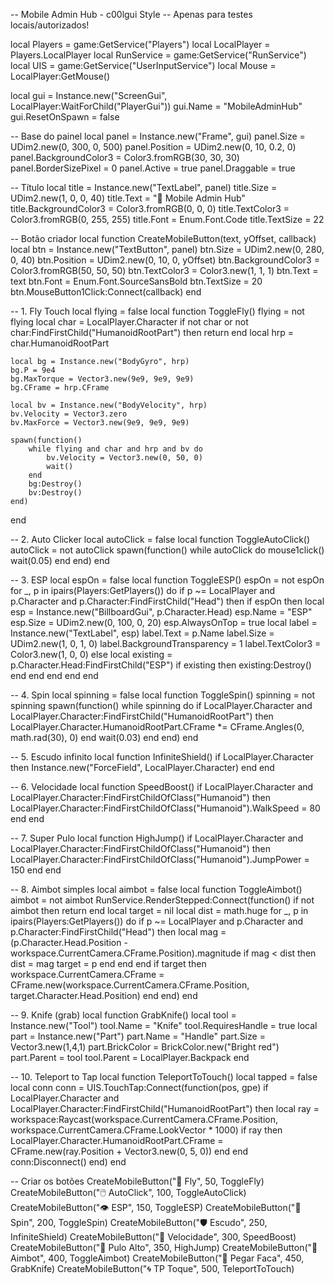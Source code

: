 -- Mobile Admin Hub - c00lgui Style
-- Apenas para testes locais/autorizados!

local Players = game:GetService("Players")
local LocalPlayer = Players.LocalPlayer
local RunService = game:GetService("RunService")
local UIS = game:GetService("UserInputService")
local Mouse = LocalPlayer:GetMouse()

local gui = Instance.new("ScreenGui", LocalPlayer:WaitForChild("PlayerGui"))
gui.Name = "MobileAdminHub"
gui.ResetOnSpawn = false

-- Base do painel
local panel = Instance.new("Frame", gui)
panel.Size = UDim2.new(0, 300, 0, 500)
panel.Position = UDim2.new(0, 10, 0.2, 0)
panel.BackgroundColor3 = Color3.fromRGB(30, 30, 30)
panel.BorderSizePixel = 0
panel.Active = true
panel.Draggable = true

-- Título
local title = Instance.new("TextLabel", panel)
title.Size = UDim2.new(1, 0, 0, 40)
title.Text = "👑 Mobile Admin Hub"
title.BackgroundColor3 = Color3.fromRGB(0, 0, 0)
title.TextColor3 = Color3.fromRGB(0, 255, 255)
title.Font = Enum.Font.Code
title.TextSize = 22

-- Botão criador
local function CreateMobileButton(text, yOffset, callback)
	local btn = Instance.new("TextButton", panel)
	btn.Size = UDim2.new(0, 280, 0, 40)
	btn.Position = UDim2.new(0, 10, 0, yOffset)
	btn.BackgroundColor3 = Color3.fromRGB(50, 50, 50)
	btn.TextColor3 = Color3.new(1, 1, 1)
	btn.Text = text
	btn.Font = Enum.Font.SourceSansBold
	btn.TextSize = 20
	btn.MouseButton1Click:Connect(callback)
end

-- 1. Fly Touch
local flying = false
local function ToggleFly()
	flying = not flying
	local char = LocalPlayer.Character
	if not char or not char:FindFirstChild("HumanoidRootPart") then return end
	local hrp = char.HumanoidRootPart

	local bg = Instance.new("BodyGyro", hrp)
	bg.P = 9e4
	bg.MaxTorque = Vector3.new(9e9, 9e9, 9e9)
	bg.CFrame = hrp.CFrame

	local bv = Instance.new("BodyVelocity", hrp)
	bv.Velocity = Vector3.zero
	bv.MaxForce = Vector3.new(9e9, 9e9, 9e9)

	spawn(function()
		while flying and char and hrp and bv do
			bv.Velocity = Vector3.new(0, 50, 0)
			wait()
		end
		bg:Destroy()
		bv:Destroy()
	end)
end

-- 2. Auto Clicker
local autoClick = false
local function ToggleAutoClick()
	autoClick = not autoClick
	spawn(function()
		while autoClick do
			mouse1click()
			wait(0.05)
		end
	end)
end

-- 3. ESP
local espOn = false
local function ToggleESP()
	espOn = not espOn
	for _, p in ipairs(Players:GetPlayers()) do
		if p ~= LocalPlayer and p.Character and p.Character:FindFirstChild("Head") then
			if espOn then
				local esp = Instance.new("BillboardGui", p.Character.Head)
				esp.Name = "ESP"
				esp.Size = UDim2.new(0, 100, 0, 20)
				esp.AlwaysOnTop = true
				local label = Instance.new("TextLabel", esp)
				label.Text = p.Name
				label.Size = UDim2.new(1, 0, 1, 0)
				label.BackgroundTransparency = 1
				label.TextColor3 = Color3.new(1, 0, 0)
			else
				local existing = p.Character.Head:FindFirstChild("ESP")
				if existing then
					existing:Destroy()
				end
			end
		end
	end
end

-- 4. Spin
local spinning = false
local function ToggleSpin()
	spinning = not spinning
	spawn(function()
		while spinning do
			if LocalPlayer.Character and LocalPlayer.Character:FindFirstChild("HumanoidRootPart") then
				LocalPlayer.Character.HumanoidRootPart.CFrame *= CFrame.Angles(0, math.rad(30), 0)
			end
			wait(0.03)
		end
	end)
end

-- 5. Escudo infinito
local function InfiniteShield()
	if LocalPlayer.Character then
		Instance.new("ForceField", LocalPlayer.Character)
	end
end

-- 6. Velocidade
local function SpeedBoost()
	if LocalPlayer.Character and LocalPlayer.Character:FindFirstChildOfClass("Humanoid") then
		LocalPlayer.Character:FindFirstChildOfClass("Humanoid").WalkSpeed = 80
	end
end

-- 7. Super Pulo
local function HighJump()
	if LocalPlayer.Character and LocalPlayer.Character:FindFirstChildOfClass("Humanoid") then
		LocalPlayer.Character:FindFirstChildOfClass("Humanoid").JumpPower = 150
	end
end

-- 8. Aimbot simples
local aimbot = false
local function ToggleAimbot()
	aimbot = not aimbot
	RunService.RenderStepped:Connect(function()
		if not aimbot then return end
		local target = nil
		local dist = math.huge
		for _, p in ipairs(Players:GetPlayers()) do
			if p ~= LocalPlayer and p.Character and p.Character:FindFirstChild("Head") then
				local mag = (p.Character.Head.Position - workspace.CurrentCamera.CFrame.Position).magnitude
				if mag < dist then
					dist = mag
					target = p
				end
			end
		end
		if target then
			workspace.CurrentCamera.CFrame = CFrame.new(workspace.CurrentCamera.CFrame.Position, target.Character.Head.Position)
		end
	end)
end

-- 9. Knife (grab)
local function GrabKnife()
	local tool = Instance.new("Tool")
	tool.Name = "Knife"
	tool.RequiresHandle = true
	local part = Instance.new("Part")
	part.Name = "Handle"
	part.Size = Vector3.new(1,4,1)
	part.BrickColor = BrickColor.new("Bright red")
	part.Parent = tool
	tool.Parent = LocalPlayer.Backpack
end

-- 10. Teleport to Tap
local function TeleportToTouch()
	local tapped = false
	local conn
	conn = UIS.TouchTap:Connect(function(pos, gpe)
		if LocalPlayer.Character and LocalPlayer.Character:FindFirstChild("HumanoidRootPart") then
			local ray = workspace:Raycast(workspace.CurrentCamera.CFrame.Position, workspace.CurrentCamera.CFrame.LookVector * 1000)
			if ray then
				LocalPlayer.Character.HumanoidRootPart.CFrame = CFrame.new(ray.Position + Vector3.new(0, 5, 0))
			end
		end
		conn:Disconnect()
	end)
end

-- Criar os botões
CreateMobileButton("🚀 Fly", 50, ToggleFly)
CreateMobileButton("🖱️ AutoClick", 100, ToggleAutoClick)
CreateMobileButton("👁️ ESP", 150, ToggleESP)
CreateMobileButton("🔄 Spin", 200, ToggleSpin)
CreateMobileButton("🛡️ Escudo", 250, InfiniteShield)
CreateMobileButton("🏃 Velocidade", 300, SpeedBoost)
CreateMobileButton("🦘 Pulo Alto", 350, HighJump)
CreateMobileButton("🎯 Aimbot", 400, ToggleAimbot)
CreateMobileButton("🔪 Pegar Faca", 450, GrabKnife)
CreateMobileButton("🌀 TP Toque", 500, TeleportToTouch)
